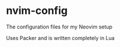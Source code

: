 # nvim-config
The configuration files for my Neovim setup

Uses Packer and is written completely in Lua
